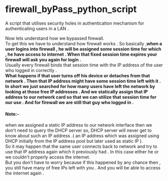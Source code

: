 # firewall_byPass_python_script
A script that utilises security holes in authentication mechanism for authenticating users in a LAN .

Now lets understand how we bypassed firewall.  
To get this we have to understand how firewall works . So basically ,**when a user logins into firewall , he will be assigned some session time for which , he have access to internet . When that fixed session time expires your firewall will ask you again for login .**  
Usually every firewall binds that session time with the IP address of the user who logged in correctly .  
**What happens if that user turns off his device or detaches from that  network . Then that  IP address might have some session time left with it . In short we just searched for how many users have left the network  by looking at those free IP addresses . And we statically assign that IP address to our network card so that we can utilize that session time for our use . And for firewall we are still that guy who logged in .**  
#### Note:-  
when we assigned a static IP address to our network interface then we don't need to query the DHCP server so, DHCP server will never get to know about such an IP address .( an IP address which was assigned using DHCP initially from the IP address pool but later used as static IP ).  
So it may happen that the same user connects back to network and try to use that IP address again which it previously had . In this case either he or we couldn't properly access the internet.  
But you don't have to worry because if this happened by any chance then , you still have many of free IPs left with you . And you will be able to access  the internet again .  
